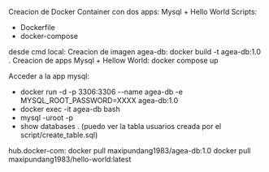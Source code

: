 Creacion de Docker Container con dos apps: Mysql + Hello World
Scripts:
- Dockerfile
- docker-compose

desde cmd local:
Creacion de imagen agea-db:              docker build -t agea-db:1.0 .
Creacion de apps Mysql + Hellow World:   docker compose up

Acceder a la app mysql:
- docker run -d -p 3306:3306 --name agea-db -e MYSQL_ROOT_PASSWORD=XXXX agea-db:1.0
- docker exec -it agea-db bash
- mysql -uroot -p
- show databases . (puedo ver la tabla usuarios creada por el script/create_table.sql)

hub.docker-com:
docker pull maxipundang1983/agea-db:1.0
docker pull maxipundang1983/hello-world:latest
